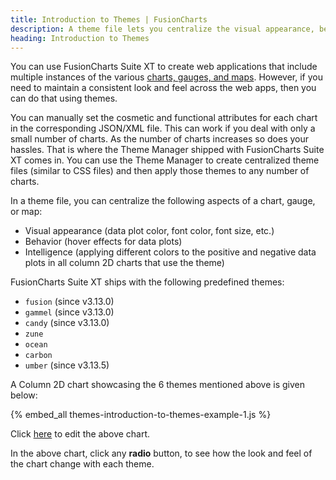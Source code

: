 ```yaml
---
title: Introduction to Themes | FusionCharts
description: A theme file lets you centralize the visual appearance, behavior and intelligence aspects for a chart, gauge, or map.
heading: Introduction to Themes
---
```


You can use FusionCharts Suite XT to create web applications that include multiple instances of the various [charts, gauges, and maps](https://www.fusioncharts.com/charts/). However, if you need to maintain a consistent look and feel across the web apps, then you can do that using themes. 

You can manually set the cosmetic and functional attributes for each chart in the corresponding JSON/XML file. This can work if you deal with only a small number of charts. As the number of charts increases so does your hassles. That is where the Theme Manager shipped with FusionCharts Suite XT comes in. You can use the Theme Manager to create centralized theme files (similar to CSS files) and then apply those themes to any number of charts.

In a theme file, you can centralize the following aspects of a chart, gauge, or map:

* Visual appearance (data plot color, font color, font size, etc.)
* Behavior (hover effects for data plots)
* Intelligence (applying different colors to the positive and negative data plots in all column 2D charts that use the theme)

FusionCharts Suite XT ships with the following predefined themes:

* `fusion` (since v3.13.0)
* `gammel` (since v3.13.0)
* `candy` (since v3.13.0)
* `zune`
* `ocean`
* `carbon`
* `umber` (since v3.13.5)

A Column 2D chart showcasing the 6 themes mentioned above is given below:

{% embed_all themes-introduction-to-themes-example-1.js %}

Click [here](http://jsfiddle.net/fusioncharts/0dtjw8a5/) to edit the above chart.

In the above chart, click any **radio** button, to see how the look and feel of the chart change with each theme.
